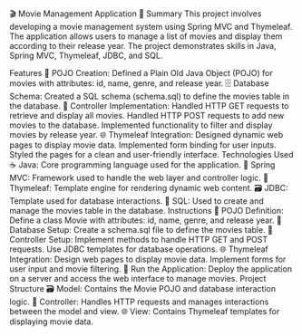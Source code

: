 🎬 Movie Management Application 🎥
Summary
This project involves developing a movie management system using Spring MVC and Thymeleaf. The application allows users to manage a list of movies and display them according to their release year. The project demonstrates skills in Java, Spring MVC, Thymeleaf, JDBC, and SQL.

Features
📝 POJO Creation: Defined a Plain Old Java Object (POJO) for movies with attributes: id, name, genre, and release year.
🗄️ Database Schema: Created a SQL schema (schema.sql) to define the movies table in the database.
🔧 Controller Implementation:
Handled HTTP GET requests to retrieve and display all movies.
Handled HTTP POST requests to add new movies to the database.
Implemented functionality to filter and display movies by release year.
🌐 Thymeleaf Integration:
Designed dynamic web pages to display movie data.
Implemented form binding for user inputs.
Styled the pages for a clean and user-friendly interface.
Technologies Used
☕ Java: Core programming language used for the application.
🔄 Spring MVC: Framework used to handle the web layer and controller logic.
🍃 Thymeleaf: Template engine for rendering dynamic web content.
🗃️ JDBC: Template used for database interactions.
📝 SQL: Used to create and manage the movies table in the database.
Instructions
📄 POJO Definition:
Define a class Movie with attributes: id, name, genre, and release year.
💾 Database Setup:
Create a schema.sql file to define the movies table.
🔧 Controller Setup:
Implement methods to handle HTTP GET and POST requests.
Use JDBC templates for database operations.
🌐 Thymeleaf Integration:
Design web pages to display movie data.
Implement forms for user input and movie filtering.
🚀 Run the Application:
Deploy the application on a server and access the web interface to manage movies.
Project Structure
🗃️ Model: Contains the Movie POJO and database interaction logic.
🔧 Controller: Handles HTTP requests and manages interactions between the model and view.
🌐 View: Contains Thymeleaf templates for displaying movie data.
